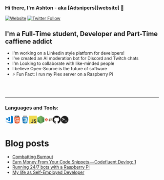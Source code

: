 ### Hi there, I'm Ashton - aka [Adsnipers][website] 👋

[![Website](https://img.shields.io/website?label=adsnipers.me&style=for-the-badge&url=https%3A%2F%2Fadsnipers.me)](https://adsnipers.me)
[![Twitter Follow](https://img.shields.io/twitter/follow/AdsnipersTV?color=1DA1F2&logo=twitter&style=for-the-badge)](https://twitter.com/intent/follow?original_referer=https%3A%2F%2Fgithub.com%2FcodeSTACKr&screen_name=codeSTACKr)

## I'm a Full-Time student, Developer and Part-Time caffiene addict

-   I'm working on a Linkedin style platform for developers!
-   I've created an AI moderation bot for Discord and Twitch chats
-   I'm Looking to collaborate with like-minded people
-   I believe Open-Source is the future of software
-  ⚡ Fun Fact: I run my Plex server on a Raspberry Pi

<br />
<br />

---

### Languages and Tools:

<img align="left" alt="Visual Studio Code" width="26px" src="https://raw.githubusercontent.com/github/explore/80688e429a7d4ef2fca1e82350fe8e3517d3494d/topics/visual-studio-code/visual-studio-code.png" />
<img align="left" alt="HTML5" width="26px" src="https://raw.githubusercontent.com/github/explore/80688e429a7d4ef2fca1e82350fe8e3517d3494d/topics/html/html.png" />
<img align="left" alt="CSS3" width="26px" src="https://raw.githubusercontent.com/github/explore/80688e429a7d4ef2fca1e82350fe8e3517d3494d/topics/css/css.png" />
<img align="left" alt="JavaScript" width="26px" src="https://raw.githubusercontent.com/github/explore/80688e429a7d4ef2fca1e82350fe8e3517d3494d/topics/javascript/javascript.png" />
<img align="left" alt="Node.js" width="26px" src="https://raw.githubusercontent.com/github/explore/80688e429a7d4ef2fca1e82350fe8e3517d3494d/topics/nodejs/nodejs.png" />
<img align="left" alt="Git" width="26px" src="https://raw.githubusercontent.com/github/explore/80688e429a7d4ef2fca1e82350fe8e3517d3494d/topics/git/git.png" />
<img align="left" alt="GitHub" width="26px" src="https://raw.githubusercontent.com/github/explore/78df643247d429f6cc873026c0622819ad797942/topics/github/github.png" />
<img align="left" alt="Terminal" width="26px" src="https://raw.githubusercontent.com/github/explore/80688e429a7d4ef2fca1e82350fe8e3517d3494d/topics/terminal/terminal.png" />

<br />
<br />

# Blog posts
<!-- BLOG-POST-LIST:START -->
- [Combatting Burnout](https://adsnipers.medium.com/combatting-burnout-5c5112787243?source=rss-c2cd43df0de9------2)
- [Earn Money From Your Code Snippets — Codefluent Devlog: 1](https://adsnipers.medium.com/codefluent-devlog1-9cad993c66b1?source=rss-c2cd43df0de9------2)
- [Running 24/7 bots with a Raspberry Pi](https://medium.com/sniperbot/running-24-7-chat-bots-with-a-raspberry-pi-is-it-a-good-idea-8347d7069a2e?source=rss-c2cd43df0de9------2)
- [My life as Self-Employed Developer](https://medium.com/sniperbot/my-life-as-self-employed-developer-70d0d89453fc?source=rss-c2cd43df0de9------2)
<!-- BLOG-POST-LIST:END -->